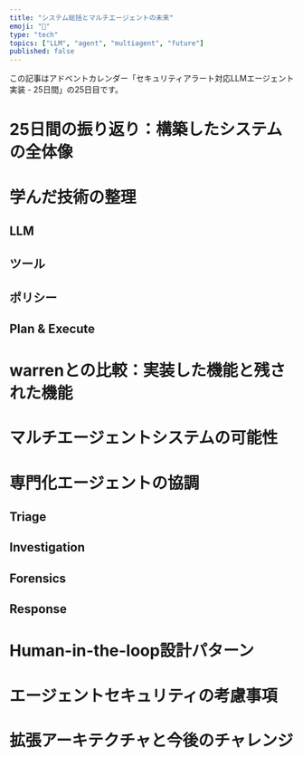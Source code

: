 ```yaml
---
title: "システム総括とマルチエージェントの未来"
emoji: "🤖"
type: "tech"
topics: ["LLM", "agent", "multiagent", "future"]
published: false
---
```


この記事はアドベントカレンダー「セキュリティアラート対応LLMエージェント実装 - 25日間」の25日目です。

# 25日間の振り返り：構築したシステムの全体像

# 学んだ技術の整理

## LLM

## ツール

## ポリシー

## Plan & Execute

# warrenとの比較：実装した機能と残された機能

# マルチエージェントシステムの可能性

# 専門化エージェントの協調

## Triage

## Investigation

## Forensics

## Response

# Human-in-the-loop設計パターン

# エージェントセキュリティの考慮事項

# 拡張アーキテクチャと今後のチャレンジ
